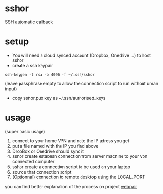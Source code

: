 sshor
=====

SSH automatic callback

# setup

- You will need a cloud synced account (Dropbox, Onedrive ...) to host sshor
- create a ssh keypair
```
ssh-keygen -t rsa -b 4096 -f ~/.ssh/sshor
```
(leave passphrase empty to allow the connection script to run without uman input)
- copy sshor.pub key as ~/.ssh/authorised_keys

# usage

(super basic usage)

1. connect to your home VPN and note the IP adress you get
1. put a file named with the IP you find above
1. DropBox or Onedrive should sync it
1. sshor create establish connection from server machine to your vpn connected computer
1. sshor create a connection script to be used on your laptop
1. source that connection script
1. (Optionnal) connection to remote desktop using the LOCAL_PORT

you can find better explanation of the process on project [webpair](https://github.com/yarmand/webpair)
